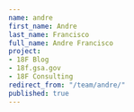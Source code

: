 ```yaml
---
name: andre
first_name: Andre
last_name: Francisco
full_name: Andre Francisco
project:
- 18F Blog
- 18f.gsa.gov
- 18F Consulting
redirect_from: "/team/andre/"
published: true
---
```


